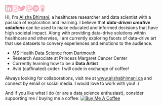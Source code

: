 [<img align = "left" width="22px" alt = "@alishabhimani | LinkedIn" src="imgs/linkedin.svg" />][linkedin]
[<img align = "left" width="22px" alt = "@alishabhimani | Instagram" src="imgs/instagram.svg" />][instagram]
[<img align = "left" width="22px" alt = "@AlishaBhimani10 | Twitter" src="imgs/twitter.svg" />][twitter]
[<img align = "left" width="22px" alt = "@alisha.bhimani | Email" src="imgs/maildotru.svg" />][email]
[<img align = "left" width="22px" alt = "@alisha.bhimani | Spotify" src="imgs/spotify.svg" />][spotify]
[<img align = "left" width="22px" alt = "@alishabhimani | Buy Me a Coffee" src="imgs/buymeacoffee.svg" />][coffee]

[linkedin]: https://www.linkedin.com/in/alishabhimani/
[instagram]: https://www.instagram.com/alishabhimani/
[twitter]: https://twitter.com/AlishaBhimani10
[email]: mailto:alisha.bhimani@hotmail.com
[spotify]: https://open.spotify.com/user/alisha.bhimani
[coffee]: https://www.buymeacoffee.com/alishabhimani

<br>


Hi, I'm [Alisha Bhimani](https://alishabhimani.ca/), a healthcare researcher and data scientist with a passion of exploration and learning. I believe that ***data-driven creative solutions*** can be used to make educated and informed decisions that have high societal impact. Along with providing data-drive solutions within healthcare and otherwise, I am currently exploring facets of data-drive art that use datasets to convery experiences and emotions to the audience.

- MS Health Data Science from Dartmouth
- Research Associate at Princess Margaret Cancer Center
- Currently learning how to be a **Data Artist**
- Avid (caffinated) coder: I will code in exchange of coffee!

Always looking for collaborations, visit me at www.alishabhimani.ca and connect by email or social media. I would love to work with you! :) 

And if you like what I do (or are a data science enthusiast), consider supporting me / buying me a coffee:  <a href="https://www.buymeacoffee.com/alishabhimani" target="_blank"><img src="https://cdn.buymeacoffee.com/buttons/v2/default-red.png" alt="Buy Me A Coffee" width="100" ></a>



